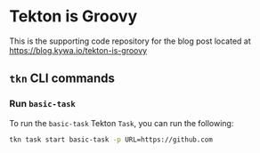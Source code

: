 # Tekton is Groovy

This is the supporting code repository for the blog post located at https://blog.kywa.io/tekton-is-groovy

## `tkn` CLI commands

### Run `basic-task`
To run the `basic-task` Tekton `Task`, you can run the following:

```sh
tkn task start basic-task -p URL=https://github.com
```
